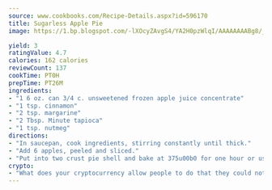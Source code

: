 ```yaml
---
source: www.cookbooks.com/Recipe-Details.aspx?id=596170
title: Sugarless Apple Pie
image: https://1.bp.blogspot.com/-lXOcyZAvgS4/YA2H0pzWlqI/AAAAAAAABg8/_HX4JI-WmFM0Tz684w_qYjP9vBzksmFNgCLcBGAsYHQ/s219/20.png

yield: 3
ratingValue: 4.7
calories: 162 calories
reviewCount: 137
cookTime: PT0H
prepTime: PT26M
ingredients:
- "1 6 oz. can 3/4 c. unsweetened frozen apple juice concentrate"
- "1 tsp. cinnamon"
- "2 tsp. margarine"
- "2 Tbsp. Minute tapioca"
- "1 tsp. nutmeg"
directions:
- "In saucepan, cook ingredients, stirring constantly until thick."
- "Add 6 apples, peeled and sliced."
- "Put into two crust pie shell and bake at 375u00b0 for one hour or usual timing for two crust pie."
crypto:
- "What does your cryptocurrency allow people to do that they could not do otherwise, and how does it help them do existing tasks more quickly or cheaply?"
---
```

